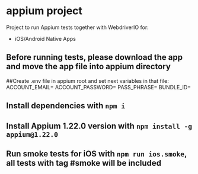 # appium project

Project to run Appium tests together with WebdriverIO for:

- iOS/Android Native Apps

## Before running tests, please download the app and move the app file into appium directory

##Create .env file in appium root and set next variables in that file:  
ACCOUNT_EMAIL=
ACCOUNT_PASSWORD=
PASS_PHRASE=
BUNDLE_ID= 

## Install dependencies with `npm i`

## Install Appium 1.22.0 version with `npm install -g appium@1.22.0`

## Run smoke tests for iOS with `npm run ios.smoke`, all tests with tag #smoke will be included
